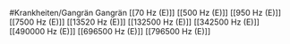 #Krankheiten/Gangrän
Gangrän
[[70 Hz (E)]]
[[500 Hz (E)]]
[[950 Hz (E)]]
[[7500 Hz (E)]]
[[13520 Hz (E)]]
[[132500 Hz (E)]]
[[342500 Hz (E)]]
[[490000 Hz (E)]]
[[696500 Hz (E)]]
[[796500 Hz (E)]]